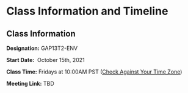 # Class Information and Timeline

<h2>Class Information</h2>
<p><strong>Designation:</strong> GAP13T2-ENV</p>
<p><strong>Start Date:</strong>&nbsp; October 15th, 2021</p>
<p><strong>Class Time:</strong> Fridays at 10:00AM PST (<a class="inline_disabled" href="https://www.timeanddate.com/worldclock/converter.html?iso=20210819T200000&amp;p1=840&amp;p2=136&amp;p3=195&amp;p4=214&amp;p5=176&amp;p6=102&amp;p7=248" target="_blank">Check Against Your Time Zone</a>)</p>
<p><strong>Meeting Link:</strong> TBD</p>